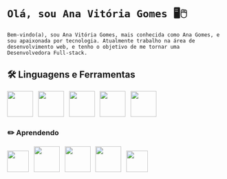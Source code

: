 # `Olá, sou Ana Vitória Gomes 🖥️🖱️`

`Bem-vindo(a), sou Ana Vitória Gomes, mais conhecida como Ana Gomes, e sou apaixonada por tecnologia. Atualmente trabalho na área de desenvolvimento web, e tenho o objetivo de me tornar uma Desenvolvedora Full-stack.`

## 🛠️ Linguagens e Ferramentas
<img src="https://cdn.jsdelivr.net/gh/devicons/devicon@latest/icons/html5/html5-plain-wordmark.svg" height="60" /> &nbsp; <img src="https://cdn.jsdelivr.net/gh/devicons/devicon@latest/icons/css3/css3-plain-wordmark.svg" height="60"/> &nbsp; <img src="https://cdn.jsdelivr.net/gh/devicons/devicon@latest/icons/javascript/javascript-plain.svg" height="60"/> &nbsp; <img src="https://cdn.jsdelivr.net/gh/devicons/devicon@latest/icons/tailwindcss/tailwindcss-original.svg" height="60" /> &nbsp; <img src="https://cdn.jsdelivr.net/gh/devicons/devicon@latest/icons/bootstrap/bootstrap-original-wordmark.svg" height="60" />

### ✏️ Aprendendo
<img src="https://cdn.jsdelivr.net/gh/devicons/devicon@latest/icons/azuresqldatabase/azuresqldatabase-original.svg" height="50" /> &nbsp; <img src="https://cdn.jsdelivr.net/gh/devicons/devicon@latest/icons/mysql/mysql-original-wordmark.svg" height="60"/> &nbsp; <img src="https://cdn.jsdelivr.net/gh/devicons/devicon@latest/icons/php/php-original.svg" height="60" /> &nbsp; <img src="https://cdn.jsdelivr.net/gh/devicons/devicon@latest/icons/apache/apache-original-wordmark.svg" height="60" /> &nbsp; <img src="https://cdn.jsdelivr.net/gh/devicons/devicon@latest/icons/react/react-original-wordmark.svg" height="50" />











<!--
**ana-gomes1/ana-gomes1** is a ✨ _special_ ✨ repository because its `README.md` (this file) appears on your GitHub profile.

Here are some ideas to get you started:

- 🔭 I’m currently working on ...
- 🌱 I’m currently learning ...
- 👯 I’m looking to collaborate on ...
- 🤔 I’m looking for help with ...
- 💬 Ask me about ...
- 📫 How to reach me: ...
- 😄 Pronouns: ...
- ⚡ Fun fact: ...
-->


